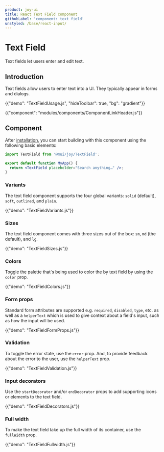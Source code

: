 ```yaml
---
product: joy-ui
title: React Text Field component
githubLabel: 'component: text field'
unstyled: /base/react-input/
---
```


# Text Field

<p class="description">Text fields let users enter and edit text.</p>

## Introduction

Text fields allow users to enter text into a UI.
They typically appear in forms and dialogs.

{{"demo": "TextFieldUsage.js", "hideToolbar": true, "bg": "gradient"}}

{{"component": "modules/components/ComponentLinkHeader.js"}}

## Component

After [installation](/joy-ui/getting-started/installation/), you can start building with this component using the following basic elements:

```jsx
import TextField from '@mui/joy/TextField';

export default function MyApp() {
  return <TextField placeholder="Search anything…" />;
}
```

### Variants

The text field component supports the four global variants: `solid` (default), `soft`, `outlined`, and `plain`.

{{"demo": "TextFieldVariants.js"}}

### Sizes

The text field component comes with three sizes out of the box: `sm`, `md` (the default), and `lg`.

{{"demo": "TextFieldSizes.js"}}

### Colors

Toggle the palette that's being used to color the by text field by using the `color` prop.

{{"demo": "TextFieldColors.js"}}

### Form props

Standard form attributes are supported e.g. `required`, `disabled`, `type`, etc. as well as a `helperText` which is used to give context about a field's input, such as how the input will be used.

{{"demo": "TextFieldFormProps.js"}}

### Validation

To toggle the error state, use the `error` prop.
And, to provide feedback about the error to the user, use the `helperText` prop.

{{"demo": "TextFieldValidation.js"}}

### Input decorators

Use the `startDecorator` and/or `endDecorator` props to add supporting icons or elements to the text field.

{{"demo": "TextFieldDecorators.js"}}

### Full width

To make the text field take up the full width of its container, use the `fullWidth` prop.

{{"demo": "TextFieldFullwidth.js"}}
